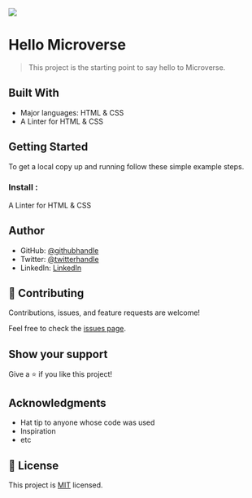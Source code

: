 ![](https://img.shields.io/badge/Microverse-blueviolet)

# Hello Microverse

> This project is the starting point to say hello to Microverse.


## Built With

- Major languages: HTML & CSS
- A Linter for HTML & CSS


## Getting Started

To get a local copy up and running follow these simple example steps.

### Install : 
A Linter for HTML & CSS 




## Author

- GitHub: [@githubhandle](https://github.com/Piercel2022)
- Twitter: [@twitterhandle](https://twitter.com/pier_celestin)
- LinkedIn: [LinkedIn](https://linkedin.com/in/piercelestinmax)


## 🤝 Contributing

Contributions, issues, and feature requests are welcome!

Feel free to check the [issues page](../../issues/).

## Show your support

Give a ⭐️ if you like this project!

## Acknowledgments

- Hat tip to anyone whose code was used
- Inspiration
- etc

## 📝 License

This project is [MIT](./MIT.md) licensed.
